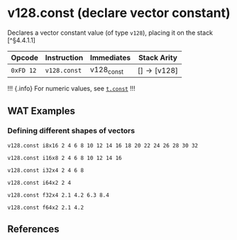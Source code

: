 
# $\text{v128.const}$ (declare vector constant)

Declares a vector constant value (of type `v128`), placing it on the stack [^§4.4.1.1]



| Opcode    | Instruction  | Immediates     | Stack Arity |
|-----------|--------------|----------------|-------------|
| `0xFD 12` | `v128.const` | $\text{v128}_\text{const}$ | $[ ] \to [ \text{v128} ]$ |

!!! {.info}
For numeric values, see [`t.const`](../numeric/const.md)
!!!



## WAT Examples

### Defining different shapes of vectors

```wasm
v128.const i8x16 2 4 6 8 10 12 14 16 18 20 22 24 26 28 30 32

v128.const i16x8 2 4 6 8 10 12 14 16

v128.const i32x4 2 4 6 8

v128.const i64x2 2 4

v128.const f32x4 2.1 4.2 6.3 8.4

v128.const f64x2 2.1 4.2
```


## References

[^§2.4.2]: _WebAssembly Core Specification, Structure, Vector Instructions_ - <https://webassembly.github.io/spec/core/bikeshed/#vector-instructions%E2%91%A0>
[^§4.4.3.1]: _WebAssembly Core Specification, Execution, Vector Instructions, v128.const c_ - <https://webassembly.github.io/spec/core/bikeshed/#-hrefsyntax-valtypemathsfv128mathsfhrefsyntax-instr-vecmathsfconstc%E2%91%A0>

